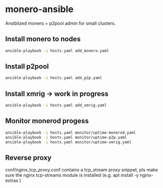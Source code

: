 # monero-ansible

Ansiblized monero + p2pool admin for small clusters.

## Install monero to nodes

```bash
ansible-playbook -i hosts.yaml add_monero.yaml
```

## Install p2pool

```bash
ansible-playbook -i hosts.yaml add_p2p.yaml
```

## Install xmrig -> work in progress

```bash
ansible-playbook -i hosts.yaml add_xmrig.yaml
```

## Monitor monerod progess

```bash
ansible-playbook -i hosts.yaml monitor/uptime-monerod.yaml
ansible-playbook -i hosts.yaml monitor/uptime-p2p.yaml
ansible-playbook -i hosts.yaml monitor/uptime-xmrig.yaml
```

## Reverse proxy

conf/nginx_tcp_proxy.conf contains a tcp_stream proxy snippet, pls make sure the nginx tcp-streams module
is installed (e.g. apt install -y nginx-extras )